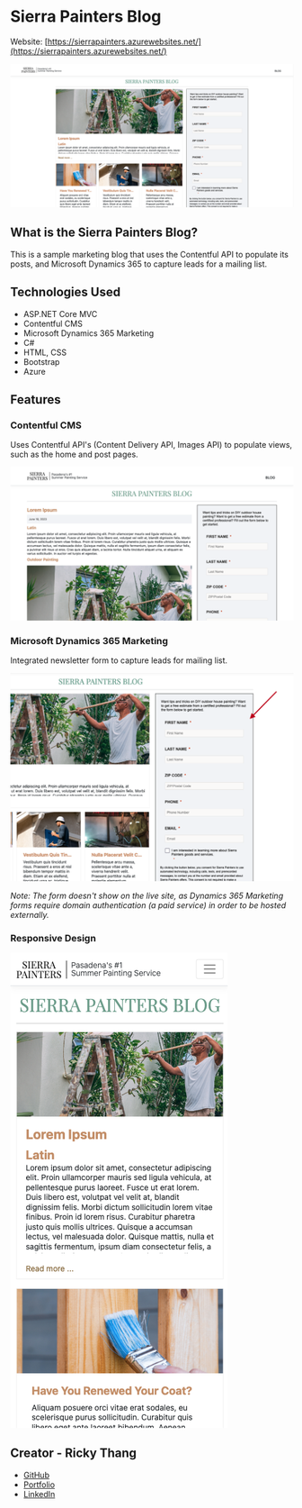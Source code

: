 # Sierra Painters Blog

Website: [https://sierrapainters.azurewebsites.net/](https://sierrapainters.azurewebsites.net/)

![home](https://github.com/rickythewriter/sierra_painters-blog/blob/master/docs/images/home.png?raw=true)

## What is the Sierra Painters Blog?

This is a sample marketing blog that uses the Contentful API to populate its posts, and Microsoft Dynamics 365 to capture leads for a mailing list.

## Technologies Used

- ASP.NET Core MVC
- Contentful CMS
- Microsoft Dynamics 365 Marketing
- C#
- HTML, CSS
- Bootstrap
- Azure

## Features

### Contentful CMS

Uses Contentful API's (Content Delivery API, Images API) to populate views, such as the home and post pages.

![post](https://github.com/rickythewriter/sierra_painters-blog/blob/master/docs/images/post-sample.png?raw=true)

### Microsoft Dynamics 365 Marketing

Integrated newsletter form to capture leads for mailing list.

![marketing](https://github.com/rickythewriter/sierra_painters-blog/blob/master/docs/images/marketing.png?raw=true)

*Note: The form doesn't show on the live site, as Dynamics 365 Marketing forms require domain authentication (a paid service) in order to be hosted externally.*

### Responsive Design

![responsive](https://github.com/rickythewriter/sierra_painters-blog/blob/master/docs/images/responsive.png?raw=true)

## Creator - Ricky Thang

- [GitHub](https://github.com/rickythewriter)
- [Portfolio](rickythang.com)
- [LinkedIn](https://www.linkedin.com/in/ricky-thang-88307a100)
